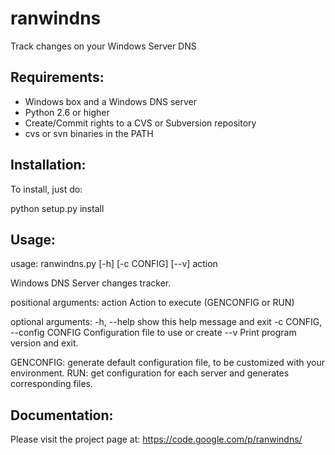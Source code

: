 ranwindns
=========

Track changes on your Windows Server DNS

Requirements:
-------------

* Windows box and a Windows DNS server
* Python 2.6 or higher
* Create/Commit rights to a CVS or Subversion repository
* cvs or svn binaries in the PATH

Installation:
-------------

To install, just do:

python setup.py install

Usage:
------

usage: ranwindns.py [-h] [-c CONFIG] [--v] action

Windows DNS Server changes tracker.

positional arguments:
  action                Action to execute (GENCONFIG or RUN)

optional arguments:
  -h, --help            show this help message and exit
  -c CONFIG, --config CONFIG
                        Configuration file to use or create
  --v                   Print program version and exit.

GENCONFIG: generate default configuration file, to be customized with your environment.
RUN: get configuration for each server and generates corresponding files.

Documentation:
--------------

Please visit the project page at: https://code.google.com/p/ranwindns/
